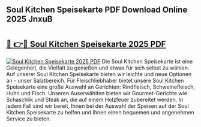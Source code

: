 ## Soul Kitchen Speisekarte PDF Download Online 2025 JnxuB

# <h2><a href="http://gccr17.nevu.top/?p=Soul+Kitchen+Speisekarte">🔗 👉🔴 Soul Kitchen Speisekarte 2025 PDF</a></h2>

[![Soul Kitchen Speisekarte 2025 PDF](https://i.imgur.com/dBaPXMq.png)](http://gccr17.nevu.top/?p=Soul+Kitchen+Speisekarte)
Die Soul Kitchen Speisekarte ist eine Gelegenheit, die Vielfalt zu genießen und etwas für sich selbst zu wählen. Auf unserer Soul Kitchen Speisekarte bieten wir leichte und neue Optionen an - unser Salatbereich. Für Fleischliebhaber bietet unsere Soul Kitchen Speisekarte eine große Auswahl an Gerichten: Rindfleisch, Schweinefleisch, Huhn und Fisch. Unseren Auserwählten bieten wir Gourmet-Gerichte wie Schaschlik und Steak an, die auf einem Holzfeuer zubereitet werden. In jedem Fall sind wir bereit, Ihnen bei der Auswahl der Speisen auf der Soul Kitchen Speisekarte zu helfen und Ihnen einen bequemen und angenehmen Service zu bieten.
